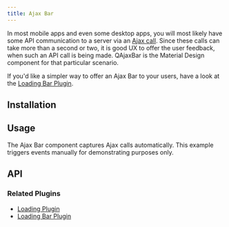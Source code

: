 ```yaml
---
title: Ajax Bar
---
```


In most mobile apps and even some desktop apps, you will most likely have some API communication to a server via an [Ajax call](https://en.wikipedia.org/wiki/Ajax_(programming)). Since these calls can take more than a second or two, it is good UX to offer the user feedback, when such an API call is being made. QAjaxBar is the Material Design component for that particular scenario. 

If you'd like a simpler way to offer an Ajax Bar to your users, have a look at the [Loading Bar Plugin](/quasar-plugins/loading-bar).

## Installation
<doc-installation components="QAjaxBar" />

## Usage
The Ajax Bar component captures Ajax calls automatically. This example triggers events manually for demonstrating purposes only.
<doc-example title="Ajax Bar Simulator" file="QAjaxBar/Example" />

## API
<doc-api file="QAjaxBar" />

### Related Plugins
- [Loading Plugin](/quasar-plugins/loading)
- [Loading Bar Plugin](/quasar-plugins/loading-bar)
